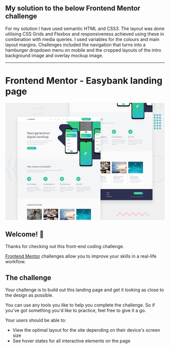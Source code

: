 ## My solution to the below Frontend Mentor challenge

For my solution I have used semantic HTML and CSS3.
The layout was done utilising CSS Grids and Flexbox and responsiveness achieved using these in combination with media queries.
I used variables for the colours and main layout margins.
Challenges included the navigation that turns into a hamburger dropdown menu on mobile and the cropped layouts of the intro background image and overlay mockup image.

---

# Frontend Mentor - Easybank landing page

![Design preview for the Easybank landing page coding challenge](./design/desktop-preview.jpg)

## Welcome! 👋

Thanks for checking out this front-end coding challenge.

[Frontend Mentor](https://www.frontendmentor.io) challenges allow you to improve your skills in a real-life workflow.

## The challenge

Your challenge is to build out this landing page and get it looking as close to the design as possible.

You can use any tools you like to help you complete the challenge. So if you've got something you'd like to practice, feel free to give it a go.

Your users should be able to:

- View the optimal layout for the site depending on their device's screen size
- See hover states for all interactive elements on the page
